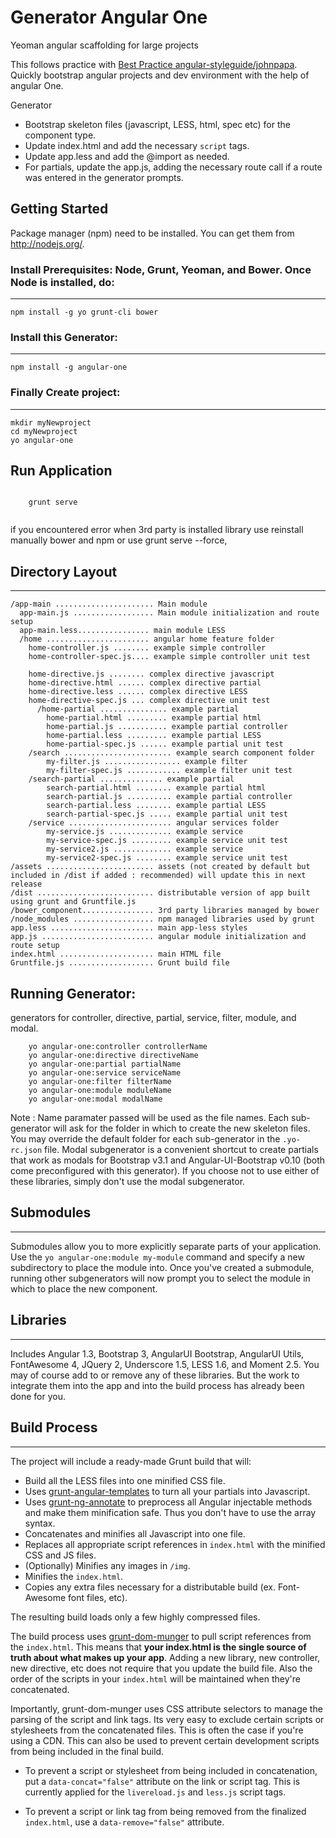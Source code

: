 
# Generator Angular One

Yeoman angular scaffolding for large projects



This follows practice with [Best Practice angular-styleguide/johnpapa](https://github.com/johnpapa/angular-styleguide).
Quickly bootstrap angular projects and dev environment with the help of angular One. 

Generator 
- Bootstrap skeleton files (javascript, LESS, html, spec etc) for the component type.
- Update index.html and add the necessary `script` tags.
- Update app.less and add the @import as needed.
- For partials, update the app.js, adding the necessary route call if a route was entered in the generator prompts.

## Getting Started

Package manager (npm) need to be installed. You can get them from http://nodejs.org/.

### Install Prerequisites: Node, Grunt, Yeoman, and Bower.  Once Node is installed, do:
------------------------------------------------------------------------------------

    npm install -g yo grunt-cli bower

### Install this Generator:
------------------------------------------------------------------------------------
    npm install -g angular-one

### Finally Create project:
------------------------------------------------------------------------------------
    mkdir myNewproject
    cd myNewproject
    yo angular-one

## Run Application 
```

    grunt serve 
    
```
if you encountered error when 3rd party is installed library use reinstall manually bower and npm or use grunt serve --force, 

## Directory Layout
-----------------------------------------------------------------------------------
    /app-main ...................... Main module
      app-main.js .................. Main module initialization and route setup
      app-main.less................ main module LESS
      /home ....................... angular home feature folder
        home-controller.js ........ example simple controller
        home-controller-spec.js.... example simple controller unit test
        
        home-directive.js ........ complex directive javascript
        home-directive.html ...... complex directive partial
        home-directive.less ...... complex directive LESS
        home-directive-spec.js ... complex directive unit test
          /home-partial ............... example partial
            home-partial.html ......... example partial html
            home-partial.js ........... example partial controller
            home-partial.less ......... example partial LESS
            home-partial-spec.js ...... example partial unit test
    	/search ........................ example search component folder
      		my-filter.js ................. example filter
      		my-filter-spec.js ............ example filter unit test
      	/search-partial .............. example partial
        	search-partial.html ........ example partial html
        	search-partial.js .......... example partial controller
        	search-partial.less ........ example partial LESS
        	search-partial-spec.js ..... example partial unit test
    	/service ....................... angular services folder
        	my-service.js .............. example service
        	my-service-spec.js ......... example service unit test
        	my-service2.js ............. example service
        	my-service2-spec.js ........ example service unit test
    /assets ........................ assets (not created by default but included in /dist if added : recommended) will update this in next release
    /dist .......................... distributable version of app built using grunt and Gruntfile.js
    /bower_component................ 3rd party libraries managed by bower
    /node_modules .................. npm managed libraries used by grunt
    app.less ....................... main app-less styles
    app.js ......................... angular module initialization and route setup
    index.html ..................... main HTML file
    Gruntfile.js ................... Grunt build file


## Running Generator:

generators for controller, directive, partial, service, filter, module, and modal.

```
	yo angular-one:controller controllerName
	yo angular-one:directive directiveName
	yo angular-one:partial partialName
	yo angular-one:service serviceName
	yo angular-one:filter filterName
	yo angular-one:module moduleName
	yo angular-one:modal modalName

```
Note : 
	Name paramater passed will be used as the file names.  Each sub-generator will ask for the folder in which to create the new skeleton files.  You may override the default folder for each sub-generator in the `.yo-rc.json` file.
	Modal subgenerator is a convenient shortcut to create partials that work as modals for Bootstrap v3.1 and Angular-UI-Bootstrap v0.10 (both come preconfigured with this generator).  If you choose not to use either of these libraries, simply don't use the modal subgenerator.

## Submodules
-------------

Submodules allow you to more explicitly separate parts of your application.  Use the `yo angular-one:module my-module` command and specify a new subdirectory to place the module into.  Once you've created a submodule, running other subgenerators will now prompt you to select the module in which to place the new component.

## Libraries 
-------------

Includes Angular 1.3, Bootstrap 3, AngularUI Bootstrap, AngularUI Utils, FontAwesome 4, JQuery 2, Underscore 1.5, LESS 1.6, and Moment 2.5.  You may of course add to or remove any of these libraries.  But the work to integrate them into the app and into the build process has already been done for you.

## Build Process
-------------

The project will include a ready-made Grunt build that will:

* Build all the LESS files into one minified CSS file.
* Uses [grunt-angular-templates](https://github.com/ericclemmons/grunt-angular-templates) to turn all your partials into Javascript.
* Uses [grunt-ng-annotate](https://github.com/olov/ng-annotate) to preprocess all Angular injectable methods and make them minification safe.  Thus you don't have to use the array syntax.
* Concatenates and minifies all Javascript into one file.
* Replaces all appropriate script references in `index.html` with the minified CSS and JS files.
* (Optionally) Minifies any images in `/img`.
* Minifies the `index.html`.
* Copies any extra files necessary for a distributable build (ex.  Font-Awesome font files, etc).

The resulting build loads only a few highly compressed files.

The build process uses [grunt-dom-munger](https://github.com/cgross/grunt-dom-munger) to pull script references from the `index.html`.  This means that **your index.html is the single source of truth about what makes up your app**.  Adding a new library, new controller, new directive, etc does not require that you update the build file.  Also the order of the scripts in your `index.html` will be maintained when they're concatenated.

Importantly, grunt-dom-munger uses CSS attribute selectors to manage the parsing of the script and link tags.  Its very easy to exclude certain scripts or stylesheets from the concatenated files. This is often the case if you're using a CDN. This can also be used to prevent certain development scripts from being included in the final build.

* To prevent a script or stylesheet from being included in concatenation, put a `data-concat="false"` attribute on the link or script tag.  This is currently applied for the `livereload.js` and `less.js` script tags.

* To prevent a script or link tag from being removed from the finalized `index.html`, use a `data-remove="false"` attribute.
